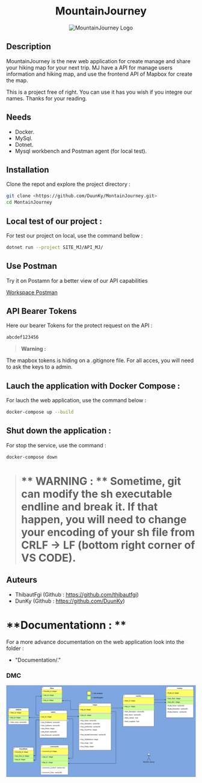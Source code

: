 <h1 align="center">MountainJourney</h1>

<p align="center">
  <img src="/SITE_MJ/Front/ImageRessource/logo-transp.png.png" alt="MountainJourney Logo" width="200">
</p>

## Description

MountainJourney is the new web application for create manage and share your hiking map for your next trip. MJ have a API for manage users information and hiking map, and use the frontend API of Mapbox for create the map.

This is a project free of right. You can use it has you wish if you integre our names. Thanks for your reading.

## Needs

- Docker.
- MySql.
- Dotnet.
- Mysql workbench and Postman agent (for local test).

## Installation

Clone the repot and explore the project directory :

```bash
git clone <https://github.com/DuunKy/MontainJourney.git>
cd MontainJourney


``` 

## Local test of our project :


For test our project on local, use the command bellow :

```bash
dotnet run --project SITE_MJ/API_MJ/
```

## Use Postman
Try it on Postamn for a better view of our API capabilities

[Workspace Postman](https://blue-comet-541359.postman.co/workspace/Mountain-Journey~ef3aa6a7-6af4-474c-9a98-4e77433ef51b/overview)

## API Bearer Tokens

Here our bearer Tokens for the protect request on the API :

```bash
abcdef123456
```


>**Warning :**

The mapbox tokens is hiding on a .gitignore file. For all acces, you will need to ask the keys to a admin.

## Lauch the application with Docker Compose :

For lauch the web application, use the command below :

```bash
docker-compose up --build
```

## Shut down the application :

For stop the service, use the command :

```bash
docker-compose down
```



># ** WARNING : ** Sometime, git can modify the sh executable endline and break it. If that happen, you will need to change your encoding of your sh file from CRLF -> LF (bottom right corner of VS CODE).

## Auteurs

 - ThibautFgi (Github : https://github.com/thibautfgi)
 - DunKy (Github : https://github.com/DuunKy)

# **Documentationn : ** 

For a more advance documentation on the web application look into the folder :

- "Documentation/."

### DMC

<p align="center">
  <img src="/Documentation/MJ_DMC.png" alt="MountainJourney Logo">
</p>


